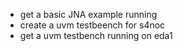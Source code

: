- get a basic JNA example running
- create a uvm testbeench for s4noc
- get a uvm testbench running on eda1